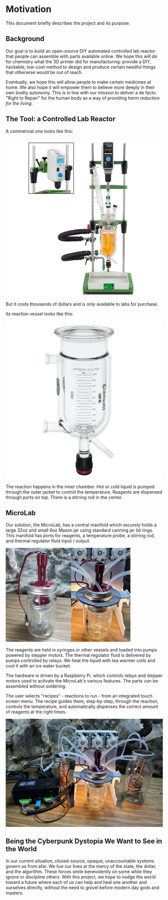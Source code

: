 # Motivation

This document briefly describes the project and its purpose.

## Background

Our goal is to build an open-source DIY automated controlled lab reactor that people can assemble with parts available online. We hope this will do for chemistry what the 3D printer did for manufacturing: provide a DIY, hackable, low-cost method to design and produce certain needful things that otherwise would be out of reach.

Eventually, we hope this will allow people to make certain medicines at home. We also hope it will empower them to believe more deeply in their own bodily autonomy. This is in line with our mission to deliver a de facto "Right to Repair" for the human body as a way of providing *harm reduction for the living*.

## The Tool: a Controlled Lab Reactor

A commercial one looks like this:

![commercial lab reactor](media/commercial-lab-reactor.jpg)

But it costs thousands of dollars and is only available to labs for purchase.

Its reaction vessel looks like this:

![commercial reaction vessel](media/commercial-reaction-vessel.jpg)

The reaction happens in the inner chamber. Hot or cold liquid is pumped through the outer jacket to control the temperature. Reagents are dispensed through ports on top. There is a stirring rod in the center.

## MicroLab

Our solution, the MicroLab, has a central manifold which securely holds a large 32oz and small 6oz Mason jar using standard canning jar lid rings. This manifold has ports for reagents, a temperature probe, a stirring rod, and thermal regulator fluid input / output.

<IMG ALT="Reactor unit fully assembled" SRC="./media/reactor-unit/reactor-core-assembled-and-in-reactor-unit.jpg" WIDTH="400" />


The reagents are held in syringes or other vessels and loaded into pumps powered by stepper motors.
The thermal regulator fluid is delivered by pumps controlled by relays. We heat the liquid with tea
warmer coils and cool it with an ice water bucket.

The hardware is driven by a Raspberry Pi, which controls relays and stepper motors used to activate the MicroLab's various features. The parts can be assembled without soldering.

The user selects "recipes" - reactions to run - from an integrated touch screen menu. The recipe guides them, step-by-step, through the reaction, controls the temperature, and automatically dispenses the correct amount of reagents at the right times.

<IMG ALT="Microlab fully assembled with all units" SRC="./media/microlab-v0.6.0-assembled.jpg" width="600" />

## Being the Cyberpunk Dystopia We Want to See in the World

In our current situation, closed-source, opaque, unaccountable systems govern us from afar. We live our lives at the mercy of the state, the dollar, and the algorithm. These forces smile benevolently on some while they ignore or discipline others. With this project, we hope to nudge the world toward a future where each of us can help and heal one another and ourselves directly, without the need to grovel before modern day gods and masters.